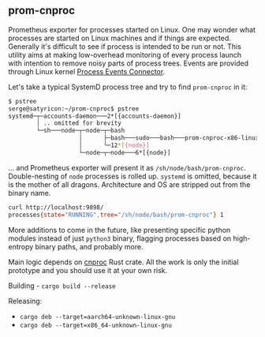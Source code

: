 prom-cnproc
---

Prometheus exporter for processes started on Linux. One may wonder what processes are started on Linux machines and if things are expected. Generally it's difficult to see if process is intended to be run or not. This utility aims at making low-overhead monitoring of every process launch with intention to remove noisy parts of process trees. Events are provided through Linux kernel [Process Events Connector](https://lwn.net/Articles/157150/).

Let's take a typical SystemD process tree and try to find `prom-cnproc` in it:

```bash
$ pstree
serge@satyricon:~/prom-cnproc$ pstree
systemd─┬─accounts-daemon───2*[{accounts-daemon}]
        │ .. omitted for brevity
        └─sh───node─┬─node─┬─bash
                    │      ├─bash───sudo───bash───prom-cnproc-x86-linux───2*[{prom-cnproc}]
                    │      └─12*[{node}]
                    └─node─┬─node───6*[{node}]
```

... and Prometheus exporter will present it as `/sh/node/bash/prom-cnproc`. Double-nesting of `node` processes is rolled up. `systemd` is omitted, because it is the mother of all dragons. Architecture and OS are stripped out from the binary name.

```bash
curl http://localhost:9898/
processes{state="RUNNING",tree="/sh/node/bash/prom-cnproc"} 1
```

More additions to come in the future, like presenting specific python modules instead of just `python3` binary, flagging processes based on high-entropy binary paths, and probably more.

Main logic depends on [cnproc](https://crates.io/crates/cnproc) Rust crate. All the work is only the initial prototype and you should use it at your own risk.

Building - `cargo build --release`

Releasing:

- `cargo deb --target=aarch64-unknown-linux-gnu	`
- `cargo deb --target=x86_64-unknown-linux-gnu`